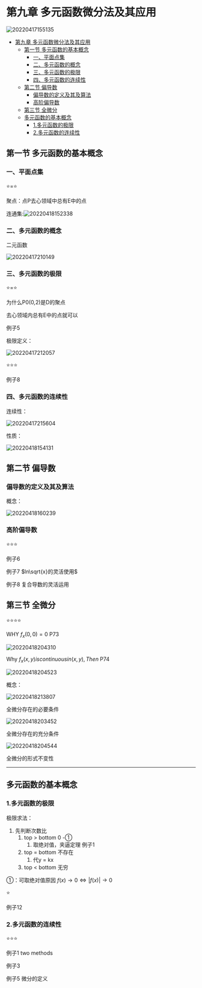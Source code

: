 # 第九章 多元函数微分法及其应用

![20220417155135](https://raw.githubusercontent.com/Logible/Image/main/note_image/20220417155135.png)

- [第九章 多元函数微分法及其应用](#第九章-多元函数微分法及其应用)
  - [第一节 多元函数的基本概念](#第一节-多元函数的基本概念)
    - [一、平面点集](#一平面点集)
    - [二、多元函数的概念](#二多元函数的概念)
    - [三、多元函数的极限](#三多元函数的极限)
    - [四、多元函数的连续性](#四多元函数的连续性)
  - [第二节 偏导数](#第二节-偏导数)
    - [偏导数的定义及其及算法](#偏导数的定义及其及算法)
    - [高阶偏导数](#高阶偏导数)
  - [第三节 全微分](#第三节-全微分)
  - [多元函数的基本概念](#多元函数的基本概念)
    - [1.多元函数的极限](#1多元函数的极限)
    - [2.多元函数的连续性](#2多元函数的连续性)

## 第一节 多元函数的基本概念

### 一、平面点集

⭐=⭐

聚点：点P去心领域中总有E中的点

连通集:![20220418152338](https://raw.githubusercontent.com/Logible/Image/main/note_image/20220418152338.png)

### 二、多元函数的概念

二元函数

![20220417210149](https://raw.githubusercontent.com/Logible/Image/main/note_image/20220417210149.png)

### 三、多元函数的极限

⭐=⭐

为什么P0(0,2)是D的聚点

去心领域内总有E中的点就可以

例子5

极限定义：

![20220417212057](https://raw.githubusercontent.com/Logible/Image/main/note_image/20220417212057.png)

⭐⭐⭐

例子8

### 四、多元函数的连续性

连续性：

![20220417215604](https://raw.githubusercontent.com/Logible/Image/main/note_image/20220417215604.png)

性质：

![20220418154131](https://raw.githubusercontent.com/Logible/Image/main/note_image/20220418154131.png)

## 第二节 偏导数

### 偏导数的定义及其及算法

概念：

![20220418160239](https://raw.githubusercontent.com/Logible/Image/main/note_image/20220418160239.png)

### 高阶偏导数

⭐⭐⭐

例子6

例子7 $ln\sqrt{x}的灵活使用$

例子8 复合导数的灵活运用

## 第三节 全微分

⭐⭐⭐⭐

WHY $f_x(0,0) = 0$ P73

![20220418204310](https://raw.githubusercontent.com/Logible/Image/main/note_image/20220418204310.png)

Why $f_x(x,y) is continuous in (x,y), Then$ P74

![20220418204523](https://raw.githubusercontent.com/Logible/Image/main/note_image/20220418204523.png)

概念：

![20220418213807](https://raw.githubusercontent.com/Logible/Image/main/note_image/20220418213807.png)

全微分存在的必要条件

![20220418203452](https://raw.githubusercontent.com/Logible/Image/main/note_image/20220418203452.png)

全微分存在的充分条件

![20220418204544](https://raw.githubusercontent.com/Logible/Image/main/note_image/20220418204544.png)

全微分的形式不变性

---

## 多元函数的基本概念

### 1.多元函数的极限

极限求法：

1. 先判断次数比
   1. top > bottom 0 -①
      1. 取绝对值，夹逼定理 例子1
   2. top = bottom 不存在
      1. 代y = kx
   3. top < bottom 无穷

①：可取绝对值原因 $f(x) \to 0⇔ |f(x)| \to 0$

⭐

例子12

### 2.多元函数的连续性

⭐⭐⭐

例子1 two methods

例子3

例子5 微分的定义
